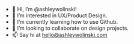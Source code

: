 - 👋 Hi, I’m @ashleywolinski!
- 👀 I’m interested in UX/Product Design.
- 🌱 I’m currently learning how to use Github.
- 💞️ I’m looking to collaborate on design projects.
- 📫 Say hi at hello@ashleywolinski.com

<!---
ashleywolinski/ashleywolinski is a ✨ special ✨ repository because its `README.md` (this file) appears on your GitHub profile.
You can click the Preview link to take a look at your changes.
--->
